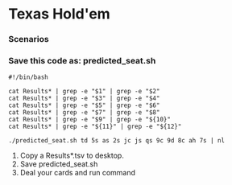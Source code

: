 # Texas Hold'em
### Scenarios


### Save this code as: predicted_seat.sh
```shell
#!/bin/bash

cat Results* | grep -e "$1" | grep -e "$2"
cat Results* | grep -e "$3" | grep -e "$4"
cat Results* | grep -e "$5" | grep -e "$6"
cat Results* | grep -e "$7" | grep -e "$8"
cat Results* | grep -e "$9" | grep -e "${10}"
cat Results* | grep -e "${11}" | grep -e "${12}"
```


```shell
./predicted_seat.sh td 5s as 2s jc js qs 9c 9d 8c ah 7s | nl
```

1. Copy a Results*.tsv to desktop.
2. Save predicted_seat.sh
3. Deal your cards and run command